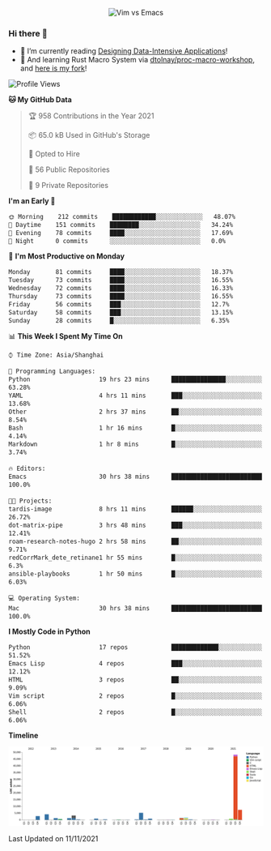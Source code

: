 <p align="center">
    <img src="https://gist.githubusercontent.com/coldnight/e696baffb094e71c96cb302118878eae/raw/40ea5053a6f66cc65f90f437e4173497da225958/banner.gif" alt="Vim vs Emacs" />
</p>

### Hi there 👋

- 📖 I’m currently reading [Designing Data-Intensive Applications](https://www.oreilly.com/library/view/designing-data-intensive-applications/9781491903063/)!
- 🌱 And learning Rust Macro System via [dtolnay/proc-macro-workshop](https://github.com/dtolnay/proc-macro-workshop), and [here is my fork](https://github.com/coldnight/proc-macro-workshop)!

<!--START_SECTION:waka-->
![Profile Views](http://img.shields.io/badge/Profile%20Views-8-blue)

**🐱 My GitHub Data** 

> 🏆 958 Contributions in the Year 2021
 > 
> 📦 65.0 kB Used in GitHub's Storage 
 > 
> 💼 Opted to Hire
 > 
> 📜 56 Public Repositories 
 > 
> 🔑 9 Private Repositories  
 > 
**I'm an Early 🐤** 

```text
🌞 Morning    212 commits    ████████████░░░░░░░░░░░░░   48.07% 
🌆 Daytime    151 commits    ████████░░░░░░░░░░░░░░░░░   34.24% 
🌃 Evening    78 commits     ████░░░░░░░░░░░░░░░░░░░░░   17.69% 
🌙 Night      0 commits      ░░░░░░░░░░░░░░░░░░░░░░░░░   0.0%

```
📅 **I'm Most Productive on Monday** 

```text
Monday       81 commits     ████░░░░░░░░░░░░░░░░░░░░░   18.37% 
Tuesday      73 commits     ████░░░░░░░░░░░░░░░░░░░░░   16.55% 
Wednesday    72 commits     ████░░░░░░░░░░░░░░░░░░░░░   16.33% 
Thursday     73 commits     ████░░░░░░░░░░░░░░░░░░░░░   16.55% 
Friday       56 commits     ███░░░░░░░░░░░░░░░░░░░░░░   12.7% 
Saturday     58 commits     ███░░░░░░░░░░░░░░░░░░░░░░   13.15% 
Sunday       28 commits     █░░░░░░░░░░░░░░░░░░░░░░░░   6.35%

```


📊 **This Week I Spent My Time On** 

```text
⌚︎ Time Zone: Asia/Shanghai

💬 Programming Languages: 
Python                   19 hrs 23 mins      ███████████████░░░░░░░░░░   63.28% 
YAML                     4 hrs 11 mins       ███░░░░░░░░░░░░░░░░░░░░░░   13.68% 
Other                    2 hrs 37 mins       ██░░░░░░░░░░░░░░░░░░░░░░░   8.54% 
Bash                     1 hr 16 mins        █░░░░░░░░░░░░░░░░░░░░░░░░   4.14% 
Markdown                 1 hr 8 mins         █░░░░░░░░░░░░░░░░░░░░░░░░   3.74%

🔥 Editors: 
Emacs                    30 hrs 38 mins      █████████████████████████   100.0%

🐱‍💻 Projects: 
tardis-image             8 hrs 11 mins       ██████░░░░░░░░░░░░░░░░░░░   26.72% 
dot-matrix-pipe          3 hrs 48 mins       ███░░░░░░░░░░░░░░░░░░░░░░   12.41% 
roam-research-notes-hugo 2 hrs 58 mins       ██░░░░░░░░░░░░░░░░░░░░░░░   9.71% 
redCorrMark_dete_retinane1 hr 55 mins        █░░░░░░░░░░░░░░░░░░░░░░░░   6.3% 
ansible-playbooks        1 hr 50 mins        █░░░░░░░░░░░░░░░░░░░░░░░░   6.03%

💻 Operating System: 
Mac                      30 hrs 38 mins      █████████████████████████   100.0%

```

**I Mostly Code in Python** 

```text
Python                   17 repos            █████████████░░░░░░░░░░░░   51.52% 
Emacs Lisp               4 repos             ███░░░░░░░░░░░░░░░░░░░░░░   12.12% 
HTML                     3 repos             ██░░░░░░░░░░░░░░░░░░░░░░░   9.09% 
Vim script               2 repos             █░░░░░░░░░░░░░░░░░░░░░░░░   6.06% 
Shell                    2 repos             █░░░░░░░░░░░░░░░░░░░░░░░░   6.06%

```


**Timeline**

![Chart not found](https://raw.githubusercontent.com/coldnight/coldnight/master/charts/bar_graph.png) 


 Last Updated on 11/11/2021
<!--END_SECTION:waka-->
